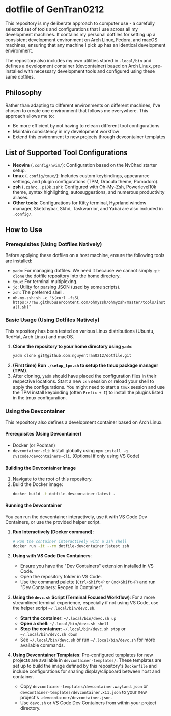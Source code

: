 # dotfile of GenTran0212

This repository is my deliberate approach to computer use - a carefully selected set of tools and configurations that I use across all my development machines. It contains my personal dotfiles for setting up a consistent development environment on Arch Linux, Fedora, and macOS machines, ensuring that any machine I pick up has an identical development environment.

The repository also includes my own utilities stored in `.local/bin` and defines a development container (devcontainer) based on Arch Linux, pre-installed with necessary development tools and configured using these same dotfiles.

## Philosophy

Rather than adapting to different environments on different machines, I've chosen to create one environment that follows me everywhere. This approach allows me to:
- Be more efficient by not having to relearn different tool configurations
- Maintain consistency in my development workflow
- Extend this environment to new projects through devcontainer templates

## List of Supported Tool Configurations

- **Neovim** (`.config/nvim/`): Configuration based on the NvChad starter setup.
- **tmux** (`.config/tmux/`): Includes custom keybindings, appearance settings, and plugin configurations (TPM, Dracula theme, Pomodoro).
- **zsh** (`.zshrc`, `.p10k.zsh`): Configured with Oh-My-Zsh, Powerlevel10k theme, syntax highlighting, autosuggestions, and numerous productivity aliases.
- **Other tools**: Configurations for Kitty terminal, Hyprland window manager, Sketchybar, Skhd, Taskwarrior, and Yabai are also included in `.config/`.

## How to Use

### Prerequisites (Using Dotfiles Natively)

Before applying these dotfiles on a host machine, ensure the following tools are installed:

- `yadm`: For managing dotfiles. We need it because we cannot simply `git clone` the dotfile repository into the home directory.
- `tmux`: For terminal multiplexing.
- `jq`: Utility for parsing JSON (used by some scripts).
- `zsh`: The preferred shell.
- `oh-my-zsh`: `sh -c "$(curl -fsSL https://raw.githubusercontent.com/ohmyzsh/ohmyzsh/master/tools/install.sh)"`

### Basic Usage (Using Dotfiles Natively)

This repository has been tested on various Linux distributions (Ubuntu, RedHat, Arch Linux) and macOS.

1.  **Clone the repository to your home directory using `yadm`**:
    ```bash
    yadm clone git@github.com:nguyentran0212/dotfile.git
    ```
2.  **(First time) Run `./setup_tpm.sh` to setup the tmux package manager (TPM)**.
3.  After cloning, `yadm` should have placed the configuration files in their respective locations. Start a new `zsh` session or reload your shell to apply the configurations. You might need to start a `tmux` session and use the TPM install keybinding (often `Prefix + I`) to install the plugins listed in the tmux configuration.

### Using the Devcontainer

This repository also defines a development container based on Arch Linux.

#### Prerequisites (Using Devcontainer)

- Docker (or Podman)
- `devcontainer-cli`: Install globally using `npm install -g @vscode/devcontainers-cli`. (Optional if only using VS Code)

#### Building the Devcontainer Image

1.  Navigate to the root of this repository.
2.  Build the Docker image:
    ```bash
    docker build -t dotfile-devcontainer:latest .
    ```

#### Running the Devcontainer

You can run the devcontainer interactively, use it with VS Code Dev Containers, or use the provided helper script.

1.  **Run Interactively (Docker command)**:
    ```bash
    # Run the container interactively with a zsh shell
    docker run -it --rm dotfile-devcontainer:latest zsh
    ```

2.  **Using with VS Code Dev Containers**:
    -   Ensure you have the "Dev Containers" extension installed in VS Code.
    -   Open the repository folder in VS Code.
    -   Use the command palette (`Ctrl+Shift+P` or `Cmd+Shift+P`) and run "Dev Containers: Reopen in Container".

3.  **Using the `devc.sh` Script (Terminal Focused Workflow)**:
    For a more streamlined terminal experience, especially if not using VS Code, use the helper script `~/.local/bin/devc.sh`.
    -   **Start the container**: `~/.local/bin/devc.sh up`
    -   **Open a shell**: `~/.local/bin/devc.sh shell`
    -   **Stop the container**: `~/.local/bin/devc.sh stop` or `~/.local/bin/devc.sh down`
    -   See `~/.local/bin/devc.sh` or run `~/.local/bin/devc.sh` for more available commands.

4.  **Using Devcontainer Templates**:
    Pre-configured templates for new projects are available in `devcontainer-templates/`. These templates are set up to build the image defined by this repository's `Dockerfile` and include configurations for sharing display/clipboard between host and container.
    -   Copy `devcontainer-templates/devcontainer.wayland.json` or `devcontainer-templates/devcontainer.x11.json` to your new project's `.devcontainer/devcontainer.json`.
    -   Use `devc.sh` or VS Code Dev Containers from within your project directory.
